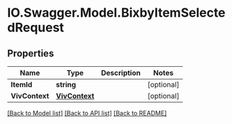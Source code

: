 # IO.Swagger.Model.BixbyItemSelectedRequest
## Properties

Name | Type | Description | Notes
------------ | ------------- | ------------- | -------------
**ItemId** | **string** |  | [optional] 
**VivContext** | [**VivContext**](VivContext.md) |  | [optional] 

[[Back to Model list]](../README.md#documentation-for-models) [[Back to API list]](../README.md#documentation-for-api-endpoints) [[Back to README]](../README.md)


